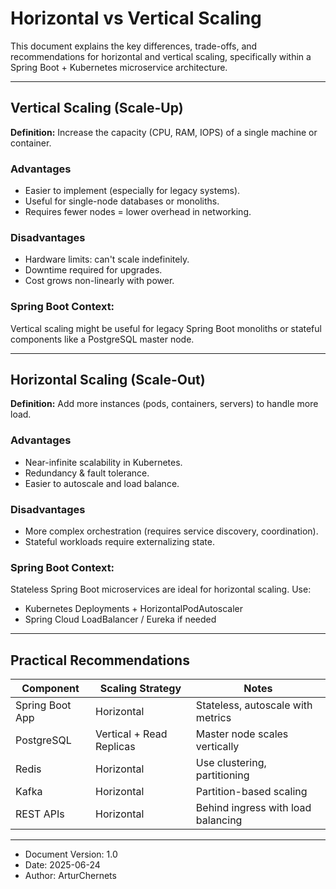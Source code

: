 # Horizontal vs Vertical Scaling

This document explains the key differences, trade-offs, and recommendations for horizontal and vertical scaling, specifically within a Spring Boot + Kubernetes microservice architecture.

---

## Vertical Scaling (Scale-Up)

**Definition:** Increase the capacity (CPU, RAM, IOPS) of a single machine or container.

### Advantages
- Easier to implement (especially for legacy systems).
- Useful for single-node databases or monoliths.
- Requires fewer nodes = lower overhead in networking.

### Disadvantages
- Hardware limits: can't scale indefinitely.
- Downtime required for upgrades.
- Cost grows non-linearly with power.

### Spring Boot Context:
Vertical scaling might be useful for legacy Spring Boot monoliths or stateful components like a PostgreSQL master node.

---

## Horizontal Scaling (Scale-Out)

**Definition:** Add more instances (pods, containers, servers) to handle more load.

### Advantages
- Near-infinite scalability in Kubernetes.
- Redundancy & fault tolerance.
- Easier to autoscale and load balance.

### Disadvantages
- More complex orchestration (requires service discovery, coordination).
- Stateful workloads require externalizing state.

### Spring Boot Context:
Stateless Spring Boot microservices are ideal for horizontal scaling. Use:
- Kubernetes Deployments + HorizontalPodAutoscaler
- Spring Cloud LoadBalancer / Eureka if needed

---

## Practical Recommendations

| Component        | Scaling Strategy     | Notes |
|------------------|----------------------|-------|
| Spring Boot App  | Horizontal           | Stateless, autoscale with metrics |
| PostgreSQL       | Vertical + Read Replicas | Master node scales vertically |
| Redis            | Horizontal           | Use clustering, partitioning |
| Kafka            | Horizontal           | Partition-based scaling |
| REST APIs        | Horizontal           | Behind ingress with load balancing |

---

* Document Version: 1.0
* Date: 2025-06-24
* Author: ArturChernets
